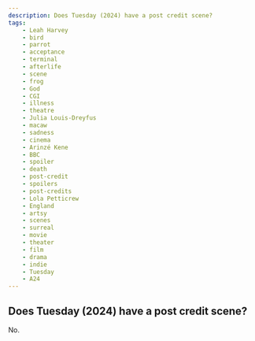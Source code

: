 ```yaml
---
description: Does Tuesday (2024) have a post credit scene?
tags: 
    - Leah Harvey
    - bird
    - parrot
    - acceptance
    - terminal
    - afterlife
    - scene
    - frog
    - God
    - CGI
    - illness
    - theatre
    - Julia Louis-Dreyfus
    - macaw
    - sadness
    - cinema
    - Arinzé Kene
    - BBC
    - spoiler
    - death
    - post-credit
    - spoilers
    - post-credits
    - Lola Petticrew
    - England
    - artsy
    - scenes
    - surreal
    - movie
    - theater
    - film
    - drama
    - indie
    - Tuesday
    - A24
---
```


## Does Tuesday (2024) have a post credit scene?

No.
